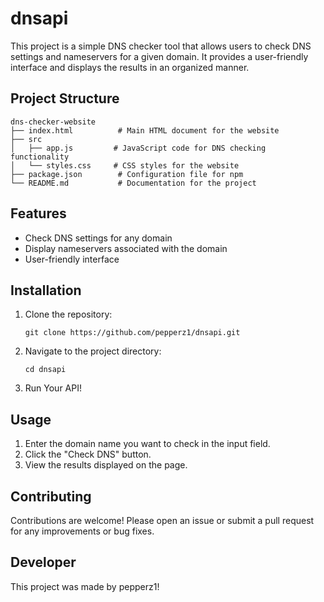 # dnsapi

This project is a simple DNS checker tool that allows users to check DNS settings and nameservers for a given domain. It provides a user-friendly interface and displays the results in an organized manner.

## Project Structure

```
dns-checker-website
├── index.html          # Main HTML document for the website
├── src
│   ├── app.js         # JavaScript code for DNS checking functionality
│   └── styles.css     # CSS styles for the website
├── package.json        # Configuration file for npm
└── README.md           # Documentation for the project
```

## Features

- Check DNS settings for any domain
- Display nameservers associated with the domain
- User-friendly interface

## Installation

1. Clone the repository:
   ```
   git clone https://github.com/pepperz1/dnsapi.git
   ```

2. Navigate to the project directory:
   ```
   cd dnsapi
   ```

3. Run Your API!

## Usage

1. Enter the domain name you want to check in the input field.
2. Click the "Check DNS" button.
3. View the results displayed on the page.

## Contributing

Contributions are welcome! Please open an issue or submit a pull request for any improvements or bug fixes.

## Developer

This project was made by pepperz1!
